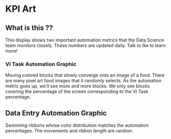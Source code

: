 # KPI Art

## What is this ?? ##

This display shows two important automation metrics that the Data Science team monitors closely. These numbers are updated daily. Talk to Ike to learn more!

### VI Task Automation Graphic ###

Moving colored blocks that slowly converge onto an image of a food. There are many pixel art food images that it randomly selects. As the automation metric goes up, we'll see more and more blocks. We only see blocks covering the percentage of the screen corresponding to the VI Task percentage. 

## Data Entry Automation Graphic  ##

Swimming ribbons whose color distribution matches the automation percentages. The movements and ribbon length are random.
